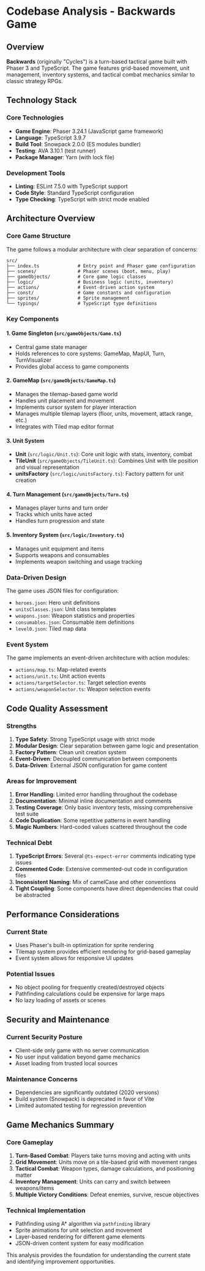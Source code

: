 # Codebase Analysis - Backwards Game

## Overview

**Backwards** (originally "Cycles") is a turn-based tactical game built with Phaser 3 and TypeScript. The game features grid-based movement, unit management, inventory systems, and tactical combat mechanics similar to classic strategy RPGs.

## Technology Stack

### Core Technologies
- **Game Engine**: Phaser 3.24.1 (JavaScript game framework)
- **Language**: TypeScript 3.9.7
- **Build Tool**: Snowpack 2.0.0 (ES modules bundler)
- **Testing**: AVA 3.10.1 (test runner)
- **Package Manager**: Yarn (with lock file)

### Development Tools
- **Linting**: ESLint 7.5.0 with TypeScript support
- **Code Style**: Standard TypeScript configuration
- **Type Checking**: TypeScript with strict mode enabled

## Architecture Overview

### Core Game Structure

The game follows a modular architecture with clear separation of concerns:

```
src/
├── index.ts              # Entry point and Phaser game configuration
├── scenes/               # Phaser scenes (boot, menu, play)
├── gameObjects/          # Core game logic classes
├── logic/                # Business logic (units, inventory)
├── actions/              # Event-driven action system
├── const/                # Game constants and configuration
├── sprites/              # Sprite management
└── typings/              # TypeScript type definitions
```

### Key Components

#### 1. Game Singleton (`src/gameObjects/Game.ts`)
- Central game state manager
- Holds references to core systems: GameMap, MapUI, Turn, TurnVisualizer
- Provides global access to game components

#### 2. GameMap (`src/gameObjects/GameMap.ts`)
- Manages the tilemap-based game world
- Handles unit placement and movement
- Implements cursor system for player interaction
- Manages multiple tilemap layers (floor, units, movement, attack range, etc.)
- Integrates with Tiled map editor format

#### 3. Unit System
- **Unit** (`src/logic/Unit.ts`): Core unit logic with stats, inventory, combat
- **TileUnit** (`src/gameObjects/TileUnit.ts`): Combines Unit with tile position and visual representation
- **unitsFactory** (`src/logic/unitsFactory.ts`): Factory pattern for unit creation

#### 4. Turn Management (`src/gameObjects/Turn.ts`)
- Manages player turns and turn order
- Tracks which units have acted
- Handles turn progression and state

#### 5. Inventory System (`src/logic/Inventory.ts`)
- Manages unit equipment and items
- Supports weapons and consumables
- Implements weapon switching and usage tracking

### Data-Driven Design

The game uses JSON files for configuration:
- `heroes.json`: Hero unit definitions
- `unitsClasses.json`: Unit class templates
- `weapons.json`: Weapon statistics and properties
- `consumables.json`: Consumable item definitions
- `level0.json`: Tiled map data

### Event System

The game implements an event-driven architecture with action modules:
- `actions/map.ts`: Map-related events
- `actions/unit.ts`: Unit action events
- `actions/targetSelector.ts`: Target selection events
- `actions/weaponSelector.ts`: Weapon selection events

## Code Quality Assessment

### Strengths
1. **Type Safety**: Strong TypeScript usage with strict mode
2. **Modular Design**: Clear separation between game logic and presentation
3. **Factory Pattern**: Clean unit creation system
4. **Event-Driven**: Decoupled communication between components
5. **Data-Driven**: External JSON configuration for game content

### Areas for Improvement
1. **Error Handling**: Limited error handling throughout the codebase
2. **Documentation**: Minimal inline documentation and comments
3. **Testing Coverage**: Only basic inventory tests, missing comprehensive test suite
4. **Code Duplication**: Some repetitive patterns in event handling
5. **Magic Numbers**: Hard-coded values scattered throughout the code

### Technical Debt
1. **TypeScript Errors**: Several `@ts-expect-error` comments indicating type issues
2. **Commented Code**: Extensive commented-out code in configuration files
3. **Inconsistent Naming**: Mix of camelCase and other conventions
4. **Tight Coupling**: Some components have direct dependencies that could be abstracted

## Performance Considerations

### Current State
- Uses Phaser's built-in optimization for sprite rendering
- Tilemap system provides efficient rendering for grid-based gameplay
- Event system allows for responsive UI updates

### Potential Issues
- No object pooling for frequently created/destroyed objects
- Pathfinding calculations could be expensive for large maps
- No lazy loading of assets or scenes

## Security and Maintenance

### Current Security Posture
- Client-side only game with no server communication
- No user input validation beyond game mechanics
- Asset loading from trusted local sources

### Maintenance Concerns
- Dependencies are significantly outdated (2020 versions)
- Build system (Snowpack) is deprecated in favor of Vite
- Limited automated testing for regression prevention

## Game Mechanics Summary

### Core Gameplay
1. **Turn-Based Combat**: Players take turns moving and acting with units
2. **Grid Movement**: Units move on a tile-based grid with movement ranges
3. **Tactical Combat**: Weapon types, damage calculations, and positioning matter
4. **Inventory Management**: Units can carry and switch between weapons/items
5. **Multiple Victory Conditions**: Defeat enemies, survive, rescue objectives

### Technical Implementation
- Pathfinding using A* algorithm via `pathfinding` library
- Sprite animations for unit selection and movement
- Layer-based rendering for different game elements
- JSON-driven content system for easy modification

This analysis provides the foundation for understanding the current state and identifying improvement opportunities.
